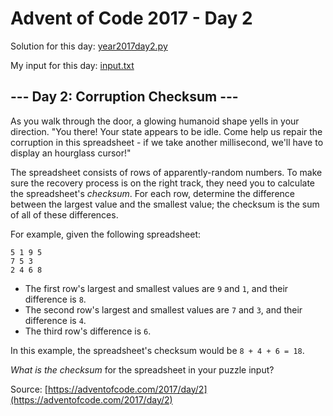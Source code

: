 # Advent of Code 2017 - Day 2

Solution for this day: [year2017day2.py](year2017day2.py)

My input for this day: [input.txt](input.txt)

## \--- Day 2: Corruption Checksum ---

As you walk through the door, a glowing humanoid shape yells in your
direction. "You there! Your state appears to be idle. Come help us repair the
corruption in this spreadsheet - if we take another millisecond, we'll have to
display an hourglass cursor!"

The spreadsheet consists of rows of apparently-random numbers. To make sure
the recovery process is on the right track, they need you to calculate the
spreadsheet's _checksum_. For each row, determine the difference between the
largest value and the smallest value; the checksum is the sum of all of these
differences.

For example, given the following spreadsheet:

    
    
    5 1 9 5
    7 5 3
    2 4 6 8

  * The first row's largest and smallest values are `9` and `1`, and their difference is `8`.
  * The second row's largest and smallest values are `7` and `3`, and their difference is `4`.
  * The third row's difference is `6`.

In this example, the spreadsheet's checksum would be `8 + 4 + 6 = 18`.

_What is the checksum_ for the spreadsheet in your puzzle input?



Source: [https://adventofcode.com/2017/day/2](https://adventofcode.com/2017/day/2)

